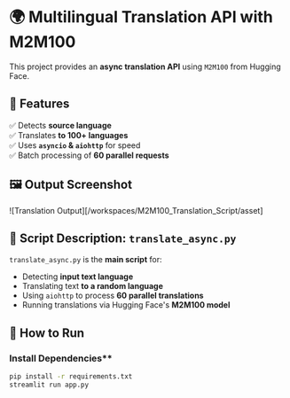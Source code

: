 # 🌍 Multilingual Translation API with M2M100

This project provides an **async translation API** using `M2M100` from Hugging Face.

## 📌 Features
✅ Detects **source language**  
✅ Translates **to 100+ languages**  
✅ Uses **`asyncio` & `aiohttp`** for speed  
✅ Batch processing of **60 parallel requests**

## 🖼️ Output Screenshot
![Translation Output][/workspaces/M2M100_Translation_Script/asset]

## 📜 Script Description: `translate_async.py`
`translate_async.py` is the **main script** for:
- Detecting **input text language**
- Translating text **to a random language**
- Using `aiohttp` to process **60 parallel translations**
- Running translations via Hugging Face's **M2M100 model**

## 🚀 How to Run
###  Install Dependencies**
 ```bash
pip install -r requirements.txt
streamlit run app.py

